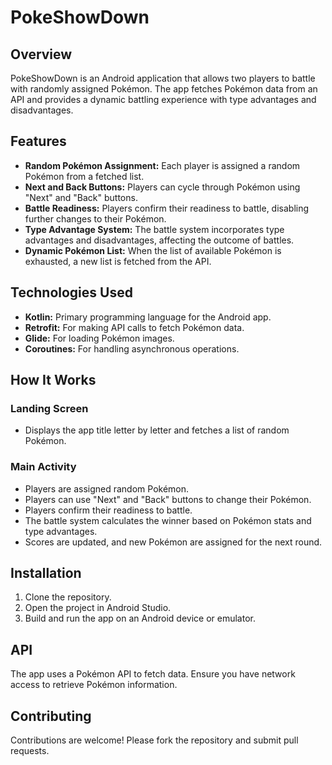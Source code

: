 # PokeShowDown

## Overview
PokeShowDown is an Android application that allows two players to battle with randomly assigned Pokémon. The app fetches Pokémon data from an API and provides a dynamic battling experience with type advantages and disadvantages.

## Features
- **Random Pokémon Assignment:** Each player is assigned a random Pokémon from a fetched list.
- **Next and Back Buttons:** Players can cycle through Pokémon using "Next" and "Back" buttons.
- **Battle Readiness:** Players confirm their readiness to battle, disabling further changes to their Pokémon.
- **Type Advantage System:** The battle system incorporates type advantages and disadvantages, affecting the outcome of battles.
- **Dynamic Pokémon List:** When the list of available Pokémon is exhausted, a new list is fetched from the API.

## Technologies Used
- **Kotlin:** Primary programming language for the Android app.
- **Retrofit:** For making API calls to fetch Pokémon data.
- **Glide:** For loading Pokémon images.
- **Coroutines:** For handling asynchronous operations.

## How It Works
### Landing Screen
- Displays the app title letter by letter and fetches a list of random Pokémon.

### Main Activity
- Players are assigned random Pokémon.
- Players can use "Next" and "Back" buttons to change their Pokémon.
- Players confirm their readiness to battle.
- The battle system calculates the winner based on Pokémon stats and type advantages.
- Scores are updated, and new Pokémon are assigned for the next round.

## Installation
1. Clone the repository.
2. Open the project in Android Studio.
3. Build and run the app on an Android device or emulator.

## API
The app uses a Pokémon API to fetch data. Ensure you have network access to retrieve Pokémon information.

## Contributing
Contributions are welcome! Please fork the repository and submit pull requests.
